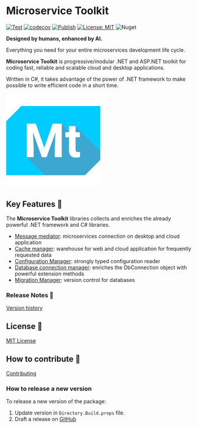 # Microservice Toolkit

[![Test](https://github.com/MpStyle/microservicetoolkit/actions/workflows/test.yml/badge.svg)](https://github.com/MpStyle/microservicetoolkit/actions/workflows/test.yml)
[![codecov](https://codecov.io/gh/MpStyle/microservicetoolkit/graph/badge.svg?token=RIQ04SSL4N)](https://codecov.io/gh/MpStyle/microservicetoolkit)
[![Publish](https://github.com/MpStyle/microservicetoolkit/actions/workflows/publish.yml/badge.svg)](https://github.com/MpStyle/microservicetoolkit/actions/workflows/publish.yml)
[![License: MIT](https://img.shields.io/badge/License-MIT-yellow.svg)](https://opensource.org/licenses/MIT)
![Nuget](https://img.shields.io/nuget/v/microservice.toolkit.core)

__Designed by humans, enhanced by AI.__

Everything you need for your entire microservices development life cycle. 

__Microservice Toolkit__ is progressive/modular .NET and ASP.NET toolkit for coding fast, reliable and scalable cloud and desktop applications.

Written in C#, it takes advantage of the power of .NET framework to make possible to write efficient code in a short time. 

![Microservice Toolkit Logo](image/icon.png)

## Key Features :key:

The __Microservice Toolkit__ libraries collects and enriches the already powerful .NET framework and C# libraries. 

- [Message mediator](./microservice.toolkit.messagemediator/README.md): microservices connection on desktop and cloud application
- [Cache manager](./microservice.toolkit.cachemanager/README.md): warehouse for web and cloud application for frequently requested data
- [Configuration Manager](./microservice.toolkit.configurationmanager/README.md): strongly typed configuration reader
- [Database connection manager](./microservice.toolkit.connectionmanager/README.md): enriches the DbConnection object with powerful extension methods
- [Migration Manager](./microservice.toolkit.migrationmanager/README.md): version control for databases

### Release Notes :page_with_curl:
[Version history](https://github.com/MpStyle/microservicetoolkit/releases)

## License :bookmark_tabs:

[MIT License](https://opensource.org/licenses/MIT)

## How to contribute :rocket:

[Contributing](CONTRIBUTING.md)

### How to release a new version

To release a new version of the package:
1. Update version in `Directory.Build.props` file.
2. Draft a release on [GitHub](https://github.com/MpStyle/microservicetoolkit/releases)